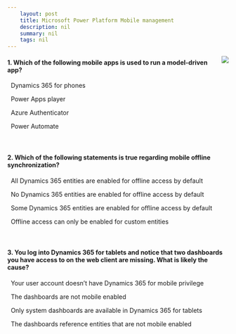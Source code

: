 ```yaml
---
    layout: post
    title: Microsoft Power Platform Mobile management  
    description: nil
    summary: nil
    tags: nil
---
```



 <a target="_blank" href="https://docs.microsoft.com/en-us/learn/modules/power-platform-mobile-management/10-knowledge-check/"><i class="fas fa-external-link-alt"></i> </a>
 <img align="right" src="https://docs.microsoft.com/en-us/learn/achievements/microsoft-power-platform-mobile-management.svg">
####  1. Which of the following mobile apps is used to run a model-driven app?


<i class='fas fa-check-square' style='color: Dodgerblue;'></i> &nbsp;&nbsp;Dynamics 365 for phones

<i class='far fa-square'></i> &nbsp;&nbsp;Power Apps player

<i class='far fa-square'></i> &nbsp;&nbsp;Azure Authenticator

<i class='far fa-square'></i> &nbsp;&nbsp;Power Automate
<br />
<br />
<br />

####  2. Which of the following statements is true regarding mobile offline synchronization?


<i class='far fa-square'></i> &nbsp;&nbsp;All Dynamics 365 entities are enabled for offline access by default

<i class='far fa-square'></i> &nbsp;&nbsp;No Dynamics 365 entities are enabled for offline access by default

<i class='fas fa-check-square' style='color: Dodgerblue;'></i> &nbsp;&nbsp;Some Dynamics 365 entities are enabled for offline access by default

<i class='far fa-square'></i> &nbsp;&nbsp;Offline access can only be enabled for custom entities
<br />
<br />
<br />

####  3. You log into Dynamics 365 for tablets and notice that two dashboards you have access to on the web client are missing. What is likely the cause?


<i class='far fa-square'></i> &nbsp;&nbsp;Your user account doesn’t have Dynamics 365 for mobile privilege

<i class='fas fa-check-square' style='color: Dodgerblue;'></i> &nbsp;&nbsp;The dashboards are not mobile enabled

<i class='far fa-square'></i> &nbsp;&nbsp;Only system dashboards are available in Dynamics 365 for tablets

<i class='far fa-square'></i> &nbsp;&nbsp;The dashboards reference entities that are not mobile enabled
<br />
<br />
<br />
